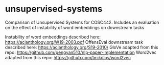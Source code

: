 # unsupervised-systems
Comparison of Unsupervised Systems for COSC442. Includes an evaluation on the effect of instability of word embeddings on downstream tasks

Instability of word embeddings described here: https://aclanthology.org/W19-2003.pdf
OffensEval downstream task described here: https://aclanthology.org/S19-2010/
GloVe adapted from this repo: https://github.com/pengyan510/nlp-paper-implementation
Word2vec adapted from this repo: https://github.com/tmikolov/word2vec
